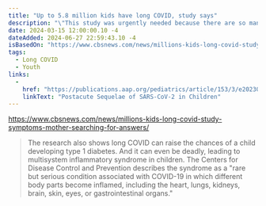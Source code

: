 ```yaml
---
title: "Up to 5.8 million kids have long COVID, study says"
description: "\"This study was urgently needed because there are so many questions that need to be answered about pediatric long COVID.\""
date: 2024-03-15 12:00:00.10 -4
dateAdded: 2024-06-27 22:59:43.10 -4
isBasedOn: "https://www.cbsnews.com/news/millions-kids-long-covid-study-symptoms-mother-searching-for-answers/"
tags:
  - Long COVID
  - Youth
links:
  -
    href: "https://publications.aap.org/pediatrics/article/153/3/e2023062570/196606/Postacute-Sequelae-of-SARS-CoV-2-in-Children?autologincheck=redirected"
    linkText: "Postacute Sequelae of SARS-CoV-2 in Children"
---
```


https://www.cbsnews.com/news/millions-kids-long-covid-study-symptoms-mother-searching-for-answers/

> The research also shows long COVID can raise the chances of a child developing type 1 diabetes. And it can even be deadly, leading to multisystem inflammatory syndrome in children. The Centers for Disease Control and Prevention describes the syndrome as a "rare but serious condition associated with COVID-19 in which different body parts become inflamed, including the heart, lungs, kidneys, brain, skin, eyes, or gastrointestinal organs."
